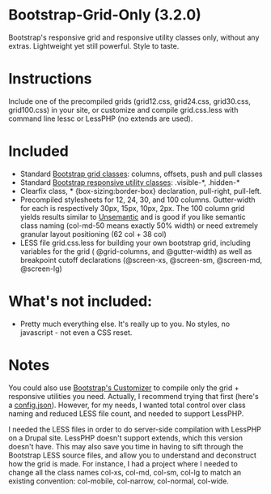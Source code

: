Bootstrap-Grid-Only (3.2.0)
===================

Bootstrap's responsive grid and responsive utility classes only, without any extras. Lightweight yet still powerful. Style to taste. 

# Instructions
Include one of the precompiled grids (grid12.css, grid24.css, grid30.css, grid100.css) in your site, or customize and compile grid.css.less with command line lessc or LessPHP (no extends are used). 

# Included
- Standard [Bootstrap grid classes](http://getbootstrap.com/css/#grid): columns, offsets, push and pull classes
- Standard [Bootstrap responsive utility classes](http://getbootstrap.com/css/#responsive-utilities): .visible-\*, .hidden-\*
- Clearfix class, * {box-sizing:border-box} declaration, pull-right, pull-left.
- Precompiled stylesheets for 12, 24, 30, and 100 columns. Gutter-width for each is respectively 30px, 15px, 10px, 2px. The 100 column grid yields results similar to [Unsemantic](http://unsemantic.com/) and is good if you like semantic class naming (col-md-50 means exactly 50% width) or need extremely granular layout positioning (62 col + 38 col) 
- LESS file grid.css.less for building your own bootstrap grid, including variables for the grid ( @grid-columns, and @gutter-width) as well as breakpoint cutoff declarations (@screen-xs, @screen-sm, @screen-md, @screen-lg)

# What's not included:
- Pretty much everything else. It's really up to you. No styles, no javascript - not even a CSS reset.

# Notes
You could also use [Bootstrap's Customizer](http://getbootstrap.com/customize/) to compile only the grid + responsive utilities you need. Actually, I recommend trying that first (here's a [config.json](https://gist.github.com/anonymous/e9d4b16ac54805b9ec6f)). However, for my needs, I wanted total control over class naming and reduced LESS file count, and needed to support LessPHP.

I needed the LESS files in order to do server-side compilation with LessPHP on a Drupal site. LessPHP doesn't support extends, which this version doesn't have. This may also save you time in having to sift through the Bootstrap LESS source files, and allow you to understand and deconstruct how the grid is made. For instance, I had a project where I needed to change all the class names col-xs, col-md, col-sm, col-lg to match an existing convention: col-mobile, col-narrow, col-normal, col-wide. 
